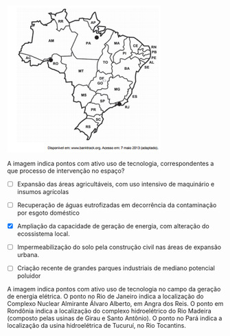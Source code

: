 

![](82878f70-1ccc-0b97-1a6a-cb510e033947.png)

A imagem indica pontos com ativo uso de tecnologia, correspondentes a que processo de intervenção no espaço?



- [ ] Expansão das áreas agricultáveis, com uso intensivo de maquinário e insumos agrícolas
- [ ] Recuperação de águas eutrofizadas em decorrência da contaminação por esgoto doméstico
- [x] Ampliação da capacidade de geração de energia, com alteração do ecossistema local.
- [ ] Impermeabilização do solo pela construção civil nas áreas de expansão urbana.
- [ ] Criação recente de grandes parques industriais de mediano potencial poluidor


A imagem indica pontos com ativo uso de tecnologia no campo da geração de energia elétrica. O ponto no Rio de Janeiro indica a localização do Complexo Nuclear Almirante Álvaro Alberto, em Angra dos Reis. O ponto em Rondônia indica a localização do complexo hidroelétrico do Rio Madeira (composto pelas usinas de Girau e Santo Antônio). O ponto no Pará indica a localização da usina hidroelétrica de Tucuruí, no Rio Tocantins.
